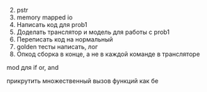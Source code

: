 2. pstr
3. memory mapped io
4. Написать код для prob1
5. Доделать транслятор и модель для работы с prob1
7. Переписать код на нормальный
8. golden тесты написать, лог
9. Опкод сборка в конце, а не в каждой команде в трансляторе

mod для if
or, and

прикрутить множественный вызов функций как бе